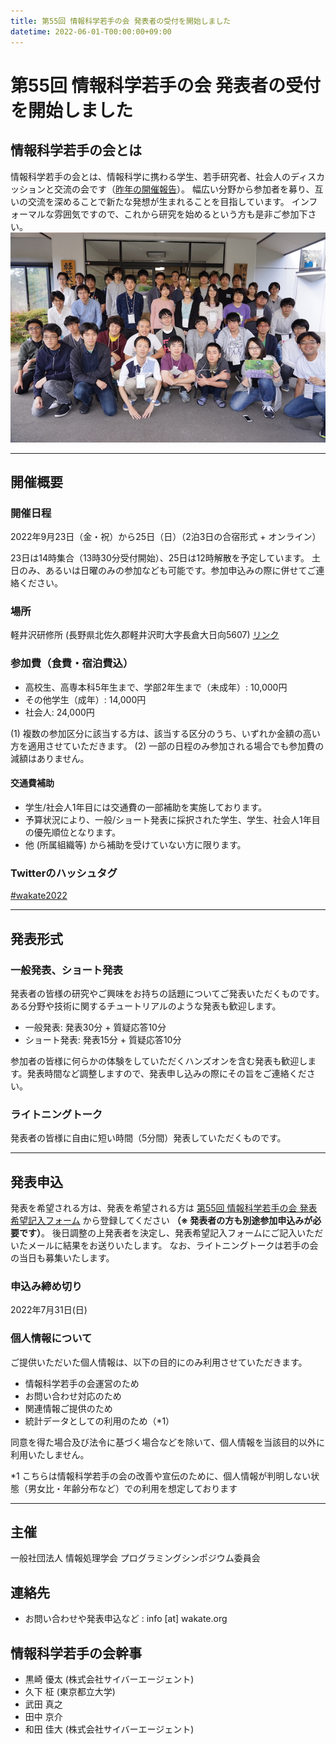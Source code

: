 ```yaml
---
title: 第55回 情報科学若手の会 発表者の受付を開始しました
datetime: 2022-06-01-T00:00:00+09:00
---
```



# 第55回 情報科学若手の会 発表者の受付を開始しました

## 情報科学若手の会とは
情報科学若手の会とは、情報科学に携わる学生、若手研究者、社会人のディスカッションと交流の会です（[昨年の開催報告]( https://wakate.org/2022/01/24/54rdreport/ )）。
幅広い分野から参加者を募り、互いの交流を深めることで新たな発想が生まれることを目指しています。 インフォーマルな雰囲気ですので、これから研究を始めるという方も是非ご参加下さい。
![51th][]

---

## 開催概要

### 開催日程
2022年9月23日（金・祝）から25日（日）（2泊3日の合宿形式 + オンライン）

23日は14時集合（13時30分受付開始）、25日は12時解散を予定しています。
土日のみ、あるいは日曜のみの参加なども可能です。参加申込みの際に併せてご連絡ください。

### 場所
軽井沢研修所 (長野県北佐久郡軽井沢町大字長倉大日向5607) [リンク]( https://www.kato-karuizawa.jp/ )

### 参加費（食費・宿泊費込）
* 高校生、高専本科5年生まで、学部2年生まで（未成年）: 10,000円
* その他学生（成年）: 14,000円
* 社会人: 24,000円

(1) 複数の参加区分に該当する方は、該当する区分のうち、いずれか金額の高い方を適用させていただきます。
(2) 一部の日程のみ参加される場合でも参加費の減額はありません。

#### 交通費補助
* 学生/社会人1年目には交通費の一部補助を実施しております。
* 予算状況により、一般/ショート発表に採択された学生、学生、社会人1年目の優先順位となります。
* 他 (所属組織等) から補助を受けていない方に限ります。

### Twitterのハッシュタグ
[\#wakate2022]( https://twitter.com/hashtag/wakate2022 )

---

## 発表形式

### 一般発表、ショート発表
発表者の皆様の研究やご興味をお持ちの話題についてご発表いただくものです。ある分野や技術に関するチュートリアルのような発表も歓迎します。

* 一般発表: 発表30分 \+ 質疑応答10分
* ショート発表: 発表15分 \+ 質疑応答10分

参加者の皆様に何らかの体験をしていただくハンズオンを含む発表も歓迎します。発表時間など調整しますので、発表申し込みの際にその旨をご連絡ください。

### ライトニングトーク
発表者の皆様に自由に短い時間（5分間）発表していただくものです。

---

## 発表申込

発表を希望される方は、発表を希望される方は [第55回 情報科学若手の会 発表希望記入フォーム]( https://forms.gle/SHJ5L527QrnpVc6L9 ) から登録してください **（※ 発表者の方も別途参加申込みが必要です）**。
後日調整の上発表者を決定し、発表希望記入フォームにご記入いただいたメールに結果をお送りいたします。
なお、ライトニングトークは若手の会の当日も募集いたします。

### 申込み締め切り
2022年7月31日(日)
<!-- → <span style="color: red;">締切を9/28(土)まで延長しました</span> -->

### 個人情報について
ご提供いただいた個人情報は、以下の目的にのみ利用させていただきます。

* 情報科学若手の会運営のため
* お問い合わせ対応のため
* 関連情報ご提供のため
* 統計データとしての利用のため（\*1）

同意を得た場合及び法令に基づく場合などを除いて、個人情報を当該目的以外に利用いたしません。

\*1 こちらは情報科学若手の会の改善や宣伝のために、個人情報が判明しない状態（男女比・年齢分布など）での利用を想定しております

---

## 主催
一般社団法人 情報処理学会 プログラミングシンポジウム委員会

## 連絡先
<!-- - 参加費の振込や参加申込の取消に関するお問い合わせ: wakate52 [at] ipsj.or.jp -->
- お問い合わせや発表申込など : info [at] wakate.org

## 情報科学若手の会幹事

* 黒崎 優太 (株式会社サイバーエージェント)
* 久下 柾 (東京都立大学)
* 武田 真之
* 田中 京介
* 和田 佳大 (株式会社サイバーエージェント)


[51th]: assets/images/51th_general_group.jpg
